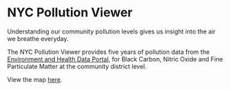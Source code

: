 # NYC Pollution Viewer

Understanding our community pollution levels gives us insight into the air we breathe everyday.

The NYC Pollution Viewer provides five years of pollution data from the <a href='http://a816-dohbesp.nyc.gov/IndicatorPublic/Subtopic.aspx?theme_code=1,4&subtopic_id=122' target="_blank">Environment and Health Data Portal</a>, for Black Carbon, Nitric Oxide and Fine Particulate Matter at the community district level.

View the map <a href='https://lazfishing.github.io/pollution-nyc/' target="_blank">here</a>.
